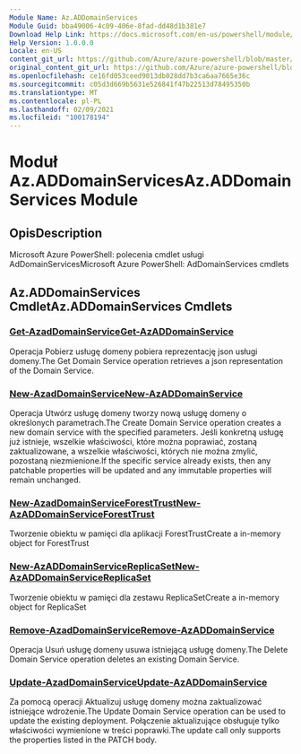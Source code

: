 ```yaml
---
Module Name: Az.ADDomainServices
Module Guid: bba49006-4c09-406e-8fad-dd48d1b381e7
Download Help Link: https://docs.microsoft.com/en-us/powershell/module/az.addomainservices
Help Version: 1.0.0.0
Locale: en-US
content_git_url: https://github.com/Azure/azure-powershell/blob/master/src/ADDomainServices/help/Az.ADDomainServices.md
original_content_git_url: https://github.com/Azure/azure-powershell/blob/master/src/ADDomainServices/help/Az.ADDomainServices.md
ms.openlocfilehash: ce16fd053ceed9013db028dd7b3ca6aa7665e36c
ms.sourcegitcommit: c05d3d669b5631e526841f47b22513d78495350b
ms.translationtype: MT
ms.contentlocale: pl-PL
ms.lasthandoff: 02/09/2021
ms.locfileid: "100178194"
---
```

# <span data-ttu-id="9eda7-101">Moduł Az.ADDomainServices</span><span class="sxs-lookup"><span data-stu-id="9eda7-101">Az.ADDomainServices Module</span></span>
## <span data-ttu-id="9eda7-102">Opis</span><span class="sxs-lookup"><span data-stu-id="9eda7-102">Description</span></span>
<span data-ttu-id="9eda7-103">Microsoft Azure PowerShell: polecenia cmdlet usługi AdDomainServices</span><span class="sxs-lookup"><span data-stu-id="9eda7-103">Microsoft Azure PowerShell: AdDomainServices cmdlets</span></span>

## <span data-ttu-id="9eda7-104">Az.ADDomainServices Cmdlet</span><span class="sxs-lookup"><span data-stu-id="9eda7-104">Az.ADDomainServices Cmdlets</span></span>
### [<span data-ttu-id="9eda7-105">Get-AzadDomainService</span><span class="sxs-lookup"><span data-stu-id="9eda7-105">Get-AzADDomainService</span></span>](Get-AzADDomainService.md)
<span data-ttu-id="9eda7-106">Operacja Pobierz usługę domeny pobiera reprezentację json usługi domeny.</span><span class="sxs-lookup"><span data-stu-id="9eda7-106">The Get Domain Service operation retrieves a json representation of the Domain Service.</span></span>

### [<span data-ttu-id="9eda7-107">New-AzadDomainService</span><span class="sxs-lookup"><span data-stu-id="9eda7-107">New-AzADDomainService</span></span>](New-AzADDomainService.md)
<span data-ttu-id="9eda7-108">Operacja Utwórz usługę domeny tworzy nową usługę domeny o określonych parametrach.</span><span class="sxs-lookup"><span data-stu-id="9eda7-108">The Create Domain Service operation creates a new domain service with the specified parameters.</span></span>
<span data-ttu-id="9eda7-109">Jeśli konkretną usługę już istnieje, wszelkie właściwości, które można poprawiać, zostaną zaktualizowane, a wszelkie właściwości, których nie można zmylić, pozostaną niezmienione.</span><span class="sxs-lookup"><span data-stu-id="9eda7-109">If the specific service already exists, then any patchable properties will be updated and any immutable properties will remain unchanged.</span></span>

### [<span data-ttu-id="9eda7-110">New-AzadDomainServiceForestTrust</span><span class="sxs-lookup"><span data-stu-id="9eda7-110">New-AzADDomainServiceForestTrust</span></span>](New-AzADDomainServiceForestTrust.md)
<span data-ttu-id="9eda7-111">Tworzenie obiektu w pamięci dla aplikacji ForestTrust</span><span class="sxs-lookup"><span data-stu-id="9eda7-111">Create a in-memory object for ForestTrust</span></span>

### [<span data-ttu-id="9eda7-112">New-AzADDomainServiceReplicaSet</span><span class="sxs-lookup"><span data-stu-id="9eda7-112">New-AzADDomainServiceReplicaSet</span></span>](New-AzADDomainServiceReplicaSet.md)
<span data-ttu-id="9eda7-113">Tworzenie obiektu w pamięci dla zestawu ReplicaSet</span><span class="sxs-lookup"><span data-stu-id="9eda7-113">Create a in-memory object for ReplicaSet</span></span>

### [<span data-ttu-id="9eda7-114">Remove-AzadDomainService</span><span class="sxs-lookup"><span data-stu-id="9eda7-114">Remove-AzADDomainService</span></span>](Remove-AzADDomainService.md)
<span data-ttu-id="9eda7-115">Operacja Usuń usługę domeny usuwa istniejącą usługę domeny.</span><span class="sxs-lookup"><span data-stu-id="9eda7-115">The Delete Domain Service operation deletes an existing Domain Service.</span></span>

### [<span data-ttu-id="9eda7-116">Update-AzadDomainService</span><span class="sxs-lookup"><span data-stu-id="9eda7-116">Update-AzADDomainService</span></span>](Update-AzADDomainService.md)
<span data-ttu-id="9eda7-117">Za pomocą operacji Aktualizuj usługę domeny można zaktualizować istniejące wdrożenie.</span><span class="sxs-lookup"><span data-stu-id="9eda7-117">The Update Domain Service operation can be used to update the existing deployment.</span></span>
<span data-ttu-id="9eda7-118">Połączenie aktualizujące obsługuje tylko właściwości wymienione w treści poprawki.</span><span class="sxs-lookup"><span data-stu-id="9eda7-118">The update call only supports the properties listed in the PATCH body.</span></span>

